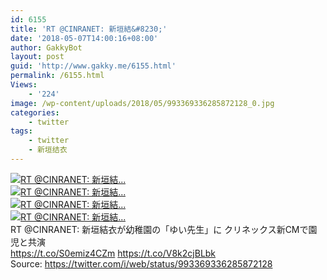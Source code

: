 ```yaml
---
id: 6155
title: 'RT @CINRANET: 新垣結&#8230;'
date: '2018-05-07T14:00:16+08:00'
author: GakkyBot
layout: post
guid: 'http://www.gakky.me/6155.html'
permalink: /6155.html
Views:
    - '224'
image: /wp-content/uploads/2018/05/993369336285872128_0.jpg
categories:
    - twitter
tags:
    - twitter
    - 新垣结衣
---
```


[![RT @CINRANET: 新垣結...](http://www.yui-aragaki.org/wp-content/uploads/2018/05/993369336285872128_0.jpg)](http://www.yui-aragaki.org/wp-content/uploads/2018/05/993369336285872128_0.jpg)  
[![RT @CINRANET: 新垣結...](http://www.yui-aragaki.org/wp-content/uploads/2018/05/993369336285872128_1.jpg)](http://www.yui-aragaki.org/wp-content/uploads/2018/05/993369336285872128_1.jpg)  
[![RT @CINRANET: 新垣結...](http://www.yui-aragaki.org/wp-content/uploads/2018/05/993369336285872128_2.jpg)](http://www.yui-aragaki.org/wp-content/uploads/2018/05/993369336285872128_2.jpg)  
[![RT @CINRANET: 新垣結...](http://www.yui-aragaki.org/wp-content/uploads/2018/05/993369336285872128_3.jpg)](http://www.yui-aragaki.org/wp-content/uploads/2018/05/993369336285872128_3.jpg)  
RT @CINRANET: 新垣結衣が幼稚園の「ゆい先生」に クリネックス新CMで園児と共演  
https://t.co/S0emiz4CZm https://t.co/V8k2cjBLbk  
Source: <https://twitter.com/i/web/status/993369336285872128>
